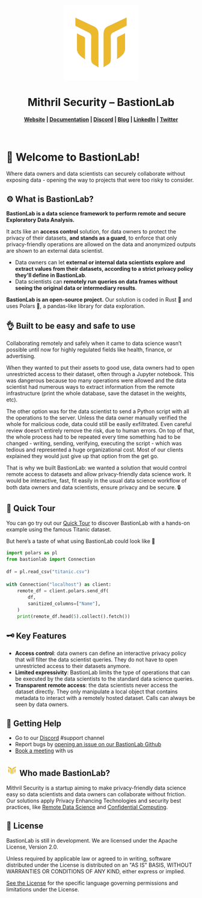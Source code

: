 <p align="center">
  <img src="docs/assets/logo.png" alt="BastionLab" width="200" height="200" />
</p>

<h1 align="center">Mithril Security – BastionLab</h1>

<h4 align="center">
  <a href="https://www.mithrilsecurity.io">Website</a> |
  <a href="https://bastionlab.readthedocs.io/en/latest/">Documentation</a> |
  <a href="https://discord.gg/TxEHagpWd4">Discord</a> |
  <a href="https://blog.mithrilsecurity.io/">Blog</a> |
  <a href="https://www.linkedin.com/company/mithril-security-company">LinkedIn</a> | 
  <a href="https://www.twitter.com/mithrilsecurity">Twitter</a>
</h4><br>

# 👋 Welcome to BastionLab! 

Where data owners and data scientists can securely collaborate without exposing data - opening the way to projects that were too risky to consider.

## ⚙️ What is BastionLab?

**BastionLab is a data science framework to perform remote and secure Exploratory Data Analysis.** 

It acts like an **access control** solution, for data owners to protect the privacy of their datasets, **and stands as a guard**, to enforce that only privacy-friendly operations are allowed on the data and anonymized outputs are shown to an external data scientist. 

- Data owners can let **external or internal data scientists explore and extract values from their datasets, according to a strict privacy policy they'll define in BastionLab**.
- Data scientists can **remotely run queries on data frames without seeing the original data or intermediary results**.

**BastionLab is an open-source project.** Our solution is coded in Rust 🦀 and uses Polars 🐻, a pandas-like library for data exploration.

## 👌 Built to be easy and safe to use

Collaborating remotely and safely when it came to data science wasn’t possible until now for highly regulated fields like health, finance, or advertising. 

When they wanted to put their assets to good use, data owners had to open unrestricted access to their dataset, often through a Jupyter notebook. This was dangerous because too many operations were allowed and the data scientist had numerous ways to extract information from the remote infrastructure (print the whole database, save the dataset in the weights, etc). 

The other option was for the data scientist to send a Python script with all the operations to the server. Unless the data owner manually verified the whole for malicious code, data could still be easily exfiltrated. Even careful review doesn’t entirely remove the risk, due to human errors. On top of that, the whole process had to be repeated every time something had to be changed - writing, sending, verifying, executing the script - which was tedious and represented a huge organizational cost. Most of our clients explained they would just give up that option from the get go.

That is why we built BastionLab: we wanted a solution that would control remote access to datasets and allow privacy-friendly data science work. It would be interactive, fast, fit easily in the usual data science workflow of both data owners and data scientists, ensure privacy and be secure. 🔒

## 🚀 Quick Tour
You can go try out our [Quick Tour](https://github.com/mithril-security/bastionlab/tree/master/docs/docs/quick-tour) to discover BastionLab with a hands-on example using the famous Titanic dataset. 

But here’s a taste of what using BastionLab could look like 🍒
```py
import polars as pl
from bastionlab import Connection

df = pl.read_csv("titanic.csv")

with Connection("localhost") as client:
    remote_df = client.polars.send_df(
        df,
        sanitized_columns=["Name"],
    )
    print(remote_df.head(5).collect().fetch())
```

## 🗝️ Key Features

- **Access control**: data owners can define an interactive privacy policy that will filter the data scientist queries. They do not have to open unrestricted access to their datasets anymore. 
- **Limited expressivity**: BastionLab limits the type of operations that can be executed by the data scientists to the standard data science queries.
- **Transparent remote access**: the data scientists never access the dataset directly. They only manipulate a local object that contains metadata to interact with a remotely hosted dataset. Calls can always be seen by data owners.

## 🙋 Getting Help

- Go to our [Discord](https://discord.com/invite/TxEHagpWd4) #support channel
- Report bugs by [opening an issue on our BastionLab Github](https://github.com/mithril-security/bastionlab/issues)
- [Book a meeting](https://calendly.com/contact-mithril-security/15mins?month=2022-11) with us

## <img src="docs/assets/logo.png" alt="BastionLab" width="30" height="30" /> Who made BastionLab?
Mithril Security is a startup aiming to make privacy-friendly data science easy so data scientists and data owners can collaborate without friction. Our solutions apply Privacy Enhancing Technologies and security best practices, like [Remote Data Science](https://github.com/mithril-security/bastionlab/blob/master/docs/docs/concept-guides/remote_data_science.md) and [Confidential Computing](https://github.com/mithril-security/bastionlab/blob/master/docs/docs/concept-guides/confidential_computing.md).

## 🚨 License
BastionLab is still in development. We are licensed under the Apache License, Version 2.0. 

Unless required by applicable law or agreed to in writing, software distributed under the License is distributed on an "AS IS" BASIS, WITHOUT WARRANTIES OR CONDITIONS OF ANY KIND, either express or implied. 

[See the License](http://www.apache.org/licenses/LICENSE-2.0) for the specific language governing permissions and limitations under the License.
